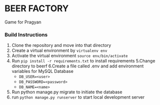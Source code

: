 # BEER FACTORY
Game for Pragyan

### Build Instructions
1. Clone the repository and move into that directory
2. Create a virtual environment by `virtualenv env`
3. Activate the virtual environment `source env/bin/activate`
4. Run `pip install -r requirements.txt` to install requirements
5.Change directory to beerf
6.Create a file called .env and add environment variables for MySQL Database
    - `DB_USER=<user>` 
    - `DB_PASSWORD=<password>` 
    - `DB_NAME=<name>`
8. Run python manage.py migrate to initiate the database  
7. run `python manage.py runserver` to start local development server
